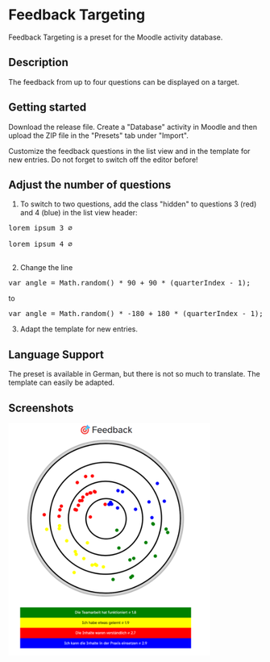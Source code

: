 # Feedback Targeting

Feedback Targeting is a preset for the Moodle activity database.

## Description

The feedback from up to four questions can be displayed on a target.

## Getting started

Download the release file. Create a "Database" activity in Moodle and then upload the ZIP file in the "Presets" tab under "Import".

Customize the feedback questions in the list view and in the template for new entries. Do not forget to switch off the editor before!

## Adjust the number of questions

1. To switch to two questions, add the class "hidden" to questions 3 (red) and 4 (blue) in the list view header:

<pre>
<div class="divlabel red hidden">lorem ipsum 3 ⌀ <span class="red-mittelwert"></span></div>
<div class="divlabel blue hidden">lorem ipsum 4 ⌀ <span class="blue-mittelwert"></span></div> 
</pre>

2. Change the line 
<pre>var angle = Math.random() * 90 + 90 * (quarterIndex - 1);</pre>
to
<pre>var angle = Math.random() * -180 + 180 * (quarterIndex - 1);</pre>

3. Adapt the template for new entries.

## Language Support

The preset is available in German, but there is not so much to translate. The template can easily be adapted.

## Screenshots

<img width="400" alt="list view" src="/screenshots/listenansicht.png">